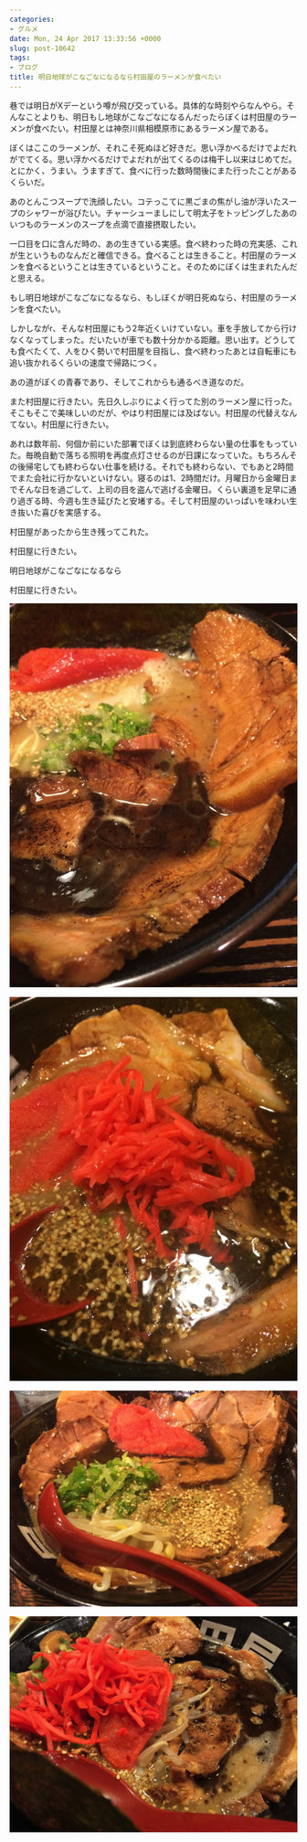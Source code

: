 ```yaml
---
categories:
- グルメ
date: Mon, 24 Apr 2017 13:33:56 +0000
slug: post-10642
tags:
- ブログ
title: 明日地球がこなごなになるなら村田屋のラーメンが食べたい
---
```


巷では明日がXデーという噂が飛び交っている。具体的な時刻やらなんやら。そんなことよりも、明日もし地球がこなごなになるんだったらぼくは村田屋のラーメンが食べたい。<!--more-->村田屋とは神奈川県相模原市にあるラーメン屋である。

ぼくはここのラーメンが、それこそ死ぬほど好きだ。思い浮かべるだけでよだれがでてくる。思い浮かべるだけでよだれが出てくるのは梅干し以来はじめてだ。とにかく、うまい。うますぎて、食べに行った数時間後にまた行ったことがあるくらいだ。

あのとんこつスープで洗顔したい。コテっこてに黒ごまの焦がし油が浮いたスープのシャワーが浴びたい。チャーシューましにして明太子をトッピングしたあのいつものラーメンのスープを点滴で直接摂取したい。

一口目を口に含んだ時の、あの生きている実感。食べ終わった時の充実感、これが生というものなんだと確信できる。食べることは生きること。村田屋のラーメンを食べるということは生きているということ。そのためにぼくは生まれたんだと思える。

もし明日地球がこなごなになるなら、もしぼくが明日死ぬなら、村田屋のラーメンを食べたい。

しかしながr、そんな村田屋にもう2年近くいけていない。車を手放してから行けなくなってしまった。だいたいが車でも数十分かかる距離。思い出す。どうしても食べたくて、人をひく勢いで村田屋を目指し、食べ終わったあとは自転車にも追い抜かれるくらいの速度で帰路につく。

あの道がぼくの青春であり、そしてこれからも通るべき道なのだ。

また村田屋に行きたい。先日久しぶりによく行ってた別のラーメン屋に行った。そこもそこで美味しいのだが、やはり村田屋には及ばない。村田屋の代替えなんてない。村田屋に行きたい。

あれは数年前、何個か前にいた部署でぼくは到底終わらない量の仕事をもっていた。毎晩自動で落ちる照明を再度点灯させるのが日課になっていた。もちろんその後帰宅しても終わらない仕事を続ける。それでも終わらない、でもあと2時間でまた会社に行かないといけない。寝るのは1、2時間だけ。月曜日から金曜日までそんな日を過ごして、上司の目を盗んで逃げる金曜日。くらい裏道を足早に通り過ぎる時、今週も生き延びたと安堵する。そして村田屋のいっぱいを味わい生き抜いた喜びを実感する。

村田屋があったから生き残ってこれた。

村田屋に行きたい。

明日地球がこなごなになるなら

村田屋に行きたい。

![](images/IIMG_3422.jpg)

![](images/IIMG_4350.jpg)

![](images/IIMG_5881.jpg)

![](images/IIMG_8697.jpg)